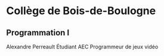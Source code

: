 # Collège de Bois-de-Boulogne
## Programmation I

Alexandre Perreault
Étudiant AEC Programmeur de jeux vidéo
